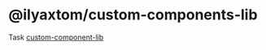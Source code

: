 # @ilyaxtom/custom-components-lib

Task <a href="https://drive.google.com/file/d/1C148FRnWfXVoRDslDWcYac3bEhebdIAV/view">custom-component-lib</a> <br/>
